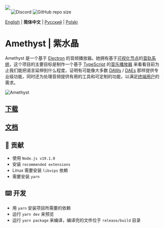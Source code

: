 <img align="left" src="https://media.discordapp.net/attachments/667464431562653706/1025732056124235826/icon.png?width=128&height=128">

![Discord](https://img.shields.io/discord/385387666415550474?label=Discord&logo=discord&style=flat)
![GitHub repo size](https://img.shields.io/github/repo-size/geoxor/amethyst?label=Size)

[English](./README.md) | **简体中文** | [Русский](./README-ru.md) | [Polski](./README-pl.md)

# Amethyst | 紫水晶
Amethyst 是一个基于 [Electron](https://electronjs.org/) 的音频播放器。她拥有基于[可视化节点](https://en.wikipedia.org/wiki/Node_graph_architecture)的[音轨系统](https://en.wikipedia.org/wiki/Audio_signal_flow)，这个项目的主要目标是制作一个基于 [TypeScript](https://www.typescriptlang.org/) 的[音乐播放器](https://en.wikipedia.org/wiki/Media_player_software) 来看看目前为止我们能把语言延伸到什么程度，证明有可能像大多数 [DAWs](https://en.wikipedia.org/wiki/Digital_audio_workstation) / [DAEs](https://en.wikipedia.org/wiki/Audio_editing_software) 那样提供专业级功能，同时还为处理音频提供有用的工具和可定制的功能，以满足[终端用户](https://en.wikipedia.org/wiki/End_user)的需求。

![Amethyst](https://cdn.discordapp.com/attachments/667464431562653706/1185332870064128020/image.png?ex=658f3a42&is=657cc542&hm=17279c55c3a1bb9b1e1d188a01d065a8afdebb35b2ec70402b62ee9bb454aecc&)
## [下载](https://amethyst.pages.dev/installation/package_managers.html)
## [文档](https://amethyst.pages.dev/introduction.html)


## 📝 贡献
- 使用 `Node.js v19.1.0`
- 安装 `recommended extensions`
- Linux 需要安装 `libvips` 依赖
- 需要安装 `yarn`

## ⌨️ 开发
- 用 `yarn` 安装项目所需要的依赖
- 运行 `yarn dev` 来预览
- 运行 `yarn package` 来编译，编译完的文件位于 `release/build` 目录
